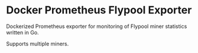 # Docker Prometheus Flypool Exporter

Dockerized Prometheus exporter for monitoring of Flypool miner statistics written in Go.

Supports multiple miners.
